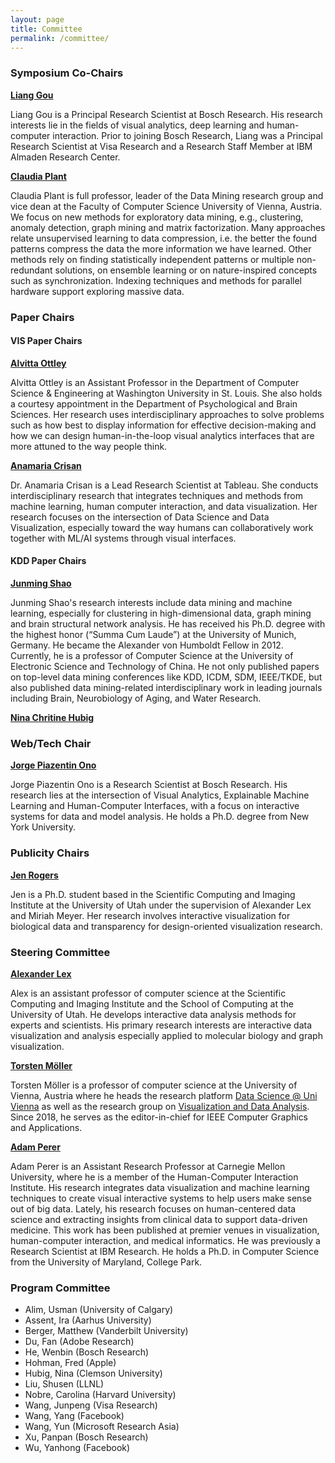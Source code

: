 ```yaml
---
layout: page
title: Committee
permalink: /committee/
---
```


### Symposium Co-Chairs

**[Liang Gou](https://scholar.google.com/citations?user=x3VK0fAAAAAJ&hl=en)**  

Liang Gou is a Principal Research Scientist at Bosch Research. His research interests lie in the fields of visual analytics, deep learning and human-computer interaction. Prior to joining Bosch Research, Liang was a Principal Research Scientist at Visa Research and a Research Staff Member at IBM Almaden Research Center.


**[Claudia Plant](https://dm.cs.univie.ac.at/team/person/59835/)**

Claudia Plant is full professor, leader of the Data Mining research group and vice dean at the Faculty of Computer Science University of Vienna, Austria. We focus on new methods for exploratory data mining, e.g., clustering, anomaly detection, graph mining and matrix factorization. Many approaches relate unsupervised learning to data compression, i.e. the better the found patterns compress the data the more information we have learned. Other methods rely on finding statistically independent patterns or multiple non-redundant solutions, on ensemble learning or on nature-inspired concepts such as synchronization. Indexing techniques and methods for parallel hardware support exploring massive data.

### Paper Chairs

#### VIS Paper Chairs

**[Alvitta Ottley](http://visualdata.wustl.edu)**

Alvitta Ottley is an Assistant Professor in the Department of Computer Science & Engineering at Washington University in St. Louis. She also holds a courtesy appointment in the Department of Psychological and Brain Sciences. Her research uses interdisciplinary approaches to solve problems such as how best to display information for effective decision-making and how we can design human-in-the-loop visual analytics interfaces that are more attuned to the way people think.

**[Anamaria Crisan](https://amcrisan.github.io/)**

Dr. Anamaria Crisan is a Lead Research Scientist at Tableau.  She conducts interdisciplinary research that integrates techniques and methods from machine learning, human computer interaction, and data visualization. Her research focuses on the intersection of Data Science and Data Visualization, especially toward the way humans can collaboratively work together with ML/AI systems through visual interfaces.


#### KDD Paper Chairs

**[Junming Shao](https://dm.uestc.edu.cn/junming-shao/)**

Junming Shao's research interests include data mining and machine learning, especially for clustering in high-dimensional data, graph mining and brain structural network analysis. He has received his Ph.D. degree with the highest honor (“Summa Cum Laude”) at the University of Munich, Germany. He became the Alexander von Humboldt Fellow in 2012. Currently, he is a professor of Computer Science at the University of Electronic Science and Technology of China. He not only published papers on top-level data mining conferences like KDD, ICDM, SDM, IEEE/TKDE, but also published data mining-related interdisciplinary work in leading journals including Brain, Neurobiology of Aging, and Water Research.

**[Nina Chritine Hubig](https://sites.google.com/view/dzrpt-lab/about)**

### Web/Tech Chair

**[Jorge Piazentin Ono](https://vgc.poly.edu/~jhenrique/)** 

Jorge Piazentin Ono is a Research Scientist at Bosch Research. His research lies at the intersection of Visual Analytics, Explainable Machine Learning and Human-Computer Interfaces, with a focus on interactive systems for data and model analysis. He holds a Ph.D. degree from New York University.

### Publicity Chairs

**[Jen Rogers](https://vdl.sci.utah.edu/team/rogers/)**

Jen is a Ph.D. student based in the Scientific Computing and Imaging Institute at the University of Utah under the supervision of Alexander Lex and Miriah Meyer. Her research involves interactive visualization for biological data and transparency for design-oriented visualization research. 

### Steering Committee

**[Alexander Lex](http://alexander-lex.net/)** 

Alex is an assistant professor of computer science at the Scientific Computing and Imaging Institute and the School of Computing at the University of Utah. He develops interactive data analysis methods for experts and scientists. His primary research interests are interactive data visualization and analysis especially applied to molecular biology and graph visualization.

**[Torsten Möller](https://cs.univie.ac.at/Torsten.Möller)**  
 
 Torsten Möller is a professor of computer science at the University of Vienna, Austria where he heads the research platform [Data Science @ Uni Vienna](http://datascience.univie.ac.at) as well as the research group on [Visualization and Data Analysis](http://vda.cs.univie.ac.at). Since 2018, he serves as the editor-in-chief for IEEE Computer Graphics and Applications.

**[Adam Perer](http://perer.org/)**  
 
Adam Perer is an Assistant Research Professor at Carnegie Mellon University, where he is a member of the Human-Computer Interaction Institute. His research integrates data visualization and machine learning techniques to create visual interactive systems to help users make sense out of big data. Lately, his research focuses on human-centered data science and extracting insights from clinical data to support data-driven medicine. This work has been published at premier venues in visualization, human-computer interaction, and medical informatics. He was previously a Research Scientist at IBM Research. He holds a Ph.D. in Computer Science from the University of Maryland, College Park.

### Program Committee 

- Alim, Usman (University of Calgary) 
- Assent, Ira (Aarhus University)
- Berger, Matthew (Vanderbilt University)
- Du, Fan (Adobe Research)
- He, Wenbin (Bosch Research)
- Hohman, Fred (Apple)
- Hubig, Nina (Clemson University)
- Liu, Shusen (LLNL)
- Nobre, Carolina (Harvard University)
- Wang, Junpeng (Visa Research)
- Wang, Yang (Facebook)
- Wang, Yun (Microsoft Research Asia)
- Xu, Panpan (Bosch Research)
- Wu, Yanhong (Facebook)
